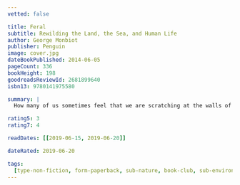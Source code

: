 ```yaml
---
vetted: false

title: Feral
subtitle: Rewilding the Land, the Sea, and Human Life
author: George Monbiot
publisher: Penguin
image: cover.jpg
dateBookPublished: 2014-06-05
pageCount: 336
bookHeight: 198
goodreadsReviewId: 2681899640
isbn13: 9780141975580

summary: |
  How many of us sometimes feel that we are scratching at the walls of this life, seeking to find our way into a wider space beyond? That our mild, polite existence sometimes seems to crush the breath out of us? Feral is the lyrical and gripping story of George Monbiot's efforts to re-engage with nature and discover a new way of living. He shows how, by restoring and rewilding our damaged ecosystems on land and at sea, we can bring wonder back into our lives. Making use of some remarkable scientific discoveries, Feral lays out a new, positive environmentalism, in which nature is allowed to find its own way.

rating5: 3
rating7: 4

readDates: [[2019-06-15, 2019-06-20]]

dateRated: 2019-06-20

tags:
  [type-non-fiction, form-paperback, sub-nature, book-club, sub-environmental]
---
```

